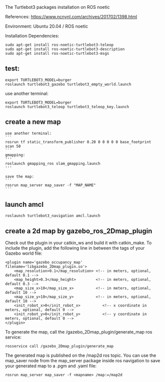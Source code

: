The Turtlebot3 packages installation on ROS noetic

References: https://www.ncnynl.com/archives/201702/1398.html

Environment: Ubuntu 20.04 / ROS noetic

Installation Dependencies:
```
sudo apt-get install ros-noetic-turtlebot3-teleop
sudo apt-get install ros-noetic-turtlebot3-description
sudo apt-get install ros-noetic-turtlebot3-msgs
```

## test:
```
export TURTLEBOT3_MODEL=burger
roslaunch turtlebot3_gazebo turtlebot3_empty_world.launch
```

use another terminal:
```
export TURTLEBOT3_MODEL=burger
roslaunch turtlebot3_teleop turtlebot3_teleop_key.launch
```
## create a new map
    use another terminal:
    ```
    rosrun tf static_transform_publisher 0.20 0 0 0 0 0 base_footprint scan 50
    ```
    gmapping:
    '''
    roslaunch gmapping_ros slam_gmapping.launch
    '''

    save the map:
    ```
    rosrun map_server map_saver -f "MAP_NAME"
    ```
## launch amcl
```
roslaunch turtlebot3_navigation amcl.launch 
```

## create a 2d map by gazebo_ros_2Dmap_plugin
Check out the plugin in your catkin_ws and build it with catkin_make. To include the plugin, add the following line in between the <world> </world> tags of your Gazebo world file:
```
<plugin name='gazebo_occupancy_map' filename='libgazebo_2Dmap_plugin.so'>
    <map_resolution>0.1</map_resolution> <!-- in meters, optional, default 0.1 -->
    <map_height>0.3</map_height>         <!-- in meters, optional, default 0.3 -->
    <map_size_x>10</map_size_x>          <!-- in meters, optional, default 10 -->
    <map_size_y>10</map_size_y>          <!-- in meters, optional, default 10 -->
    <init_robot_x>0</init_robot_x>          <!-- x coordinate in meters, optional, default 0 -->
    <init_robot_y>0</init_robot_y>          <!-- y coordinate in meters, optional, default 0 -->
</plugin>
```

To generate the map, call the /gazebo_2Dmap_plugin/generate_map ros service:
```
rosservice call /gazebo_2Dmap_plugin/generate_map
```

The generated map is published on the /map2d ros topic.
You can use the map_saver node from the map_server package inside ros navigation to save your generated map to a .pgm and .yaml file:
```
rosrun map_server map_saver -f <mapname> /map:=/map2d
```